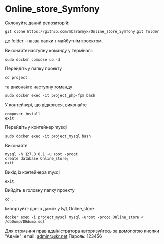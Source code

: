 # Online_store_Symfony

Склонуйте даний репозиторій:

    git clone https://github.com/mbarannyk/Online_store_Symfony.git folder

де folder - назва папки з майбутнім проектом.

Виконайте наступну команду у терміналі:

    sudo docker compose up -d

Перейдіть у папку проекту

    cd project

та виконайте наступну команду

    sudo docker exec -it project_php-fpm bash

У контейнері, що відкрився, виконайте

    composer install
    exit

Перейдіть у контейнер mysql

    sudo docker exec -it project_mysql bash

Виконайте

    mysql -h 127.0.0.1 -u root -proot
    create database Online_store;
    exit

Вихід із контейнера mysql

    exit

Вийдіть в головну папку проекту

    сd ..

Імпортуйте дані з дампу у БД Online_store

    docker exec -i project_mysql mysql -uroot -proot Online_store < /dbDump/DBdump.sql



Для отрмання прав адміністратора авторизуйтесь за домопогою кнопки "Адмін":
email: admin@ukr.net
Пароль: 123456
